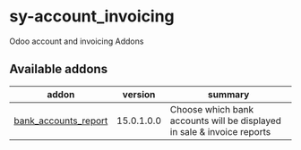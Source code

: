 # sy-account_invoicing
Odoo account and invoicing Addons

[//]: # (addons)

Available addons
----------------
addon | version | summary
--- | --- | ---
[bank_accounts_report](bank_accounts_report/) | 15.0.1.0.0 | Choose which bank accounts will be displayed in sale & invoice reports

[//]: # (end addons)
